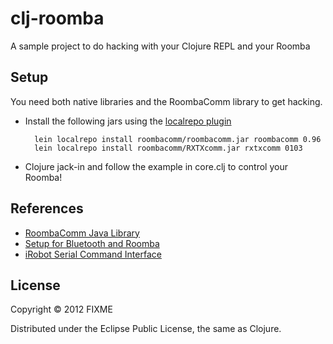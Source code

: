 # clj-roomba

A sample project to do hacking with your Clojure REPL and your Roomba

## Setup
You need both native libraries and the RoombaComm library to get 
hacking.
* Install the following jars using the [localrepo plugin](https://github.com/kumarshantanu/lein-localrepo)
        
        lein localrepo install roombacomm/roombacomm.jar roombacomm 0.96
        lein localrepo install roombacomm/RXTXcomm.jar rxtxcomm 0103 
* Clojure jack-in and follow the example in core.clj to control your Roomba!

## References
* [RoombaComm Java Library](http://hackingroomba.com/code/roombacomm/)
* [Setup for Bluetooth and Roomba](http://gigasquidsoftware.com/wordpress/?p=441)
* [iRobot Serial Command Interface](http://www.irobot.com/images/consumer/hacker/roomba_sci_spec_manual.pdf)

## License

Copyright © 2012 FIXME

Distributed under the Eclipse Public License, the same as Clojure.

